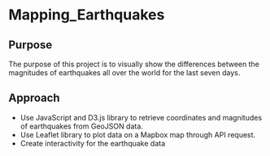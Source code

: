 # Mapping_Earthquakes

## Purpose 
The purpose of this project is to visually show the differences between the magnitudes of earthquakes all over the world for the last seven days.

## Approach 
- Use JavaScript and D3.js library to retrieve coordinates and magnitudes of earthquakes from GeoJSON data. 
- Use Leaflet library to plot data on a Mapbox map through API request. 
- Create interactivity for the earthquake data 

